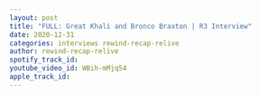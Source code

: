 ```yaml
---
layout: post
title: "FULL: Great Khali and Bronco Braxton | R3 Interview"
date: 2020-12-31
categories: interviews rewind-recap-relive
author: rewind-recap-relive
spotify_track_id: 
youtube_video_id: WBih-mMjq54
apple_track_id: 
---
```

